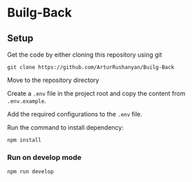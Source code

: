 # Builg-Back

## Setup

Get the code by either cloning this repository using git

```
git clone https://github.com/ArturRushanyan/Builg-Back
```

Move to the repository directory

Create a `.env` file in the project root and copy the content from `.env.example`.

Add the required configurations to the `.env` file.

Run the command to install dependency:

```
npm install
```

### Run on develop mode

```
npm run develop
```
